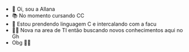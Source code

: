 - 👋 Oi, sou a Allana
- 📚 No momento cursando CC
- 🌱 Estou prendendo linguagem C e intercalando com a facu
- 🙋‍♀️ Nova na area de TI então buscando novos conhecimentos aqui no Gh
- Obg 🏃‍♀️


<!---
alla-kts/alla-kts is a ✨ special ✨ repository because its `README.md` (this file) appears on your GitHub profile.
You can click the Preview link to take a look at your changes.
--->
